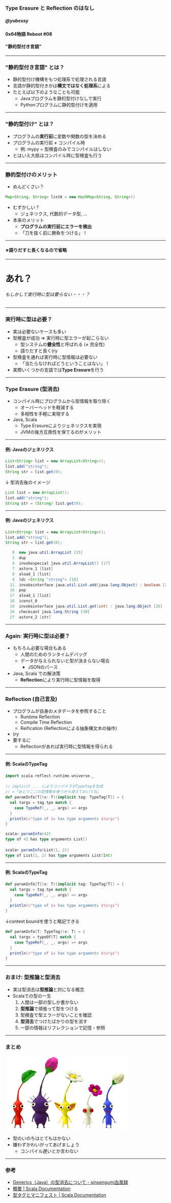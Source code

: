 <!-- $theme: gaia -->

### Type Erasure と Reflection のはなし

##### @yubessy

#### 0x64物語 Reboot #08

#### "静的型付き言語"

---

### "静的型付き言語" とは？

* 静的型付け機構をもつ処理系で処理される言語
* 言語が静的型付きかは**構文ではなく処理系**による
* たとえば以下のようなことも可能
    * Javaプログラムを静的型付けなしで実行
    * Pythonプログラムに静的型付けを適用

---

### "静的型付け" とは？

* プログラムの**実行前**に変数や関数の型を決める
* プログラムの実行前 ≠ コンパイル時
    * 例: mypy = 型検査のみでコンパイルはしない
* とはいえ大抵はコンパイル時に型検査も行う

---

### 静的型付けのメリット

* めんどくさい？

```java
Map<String, String> listA = new HashMap<String, String>()
```

* むずかしい？
    * ジェネリクス, 代数的データ型, ...
* 本来のメリット
    * **プログラムの実行前にエラーを検出**
    * 「刀を抜く前に勝負をつける」！

---

#### ※語りだすと長くなるので省略

---

# あれ？

###### もしかして実行時に型は要らない・・・？

---

### 実行時に型は必要？

* 実は必要ないケースも多い
* 型検査が成功 ⇒ 実行時に型エラーが起こらない
	* 型システムの**健全性**と呼ばれる (≠ 完全性)
    * 語りだすと長く(ry
* 型検査を通れば実行時に型情報は必要ない
    * 「当たらなければどうということはない」！
* 実際いくつかの言語では**Type Erasure**を行う

---

### Type Erasure (型消去)

* コンパイル時にプログラムから型情報を取り除く
    * オーバーヘッドを軽減する
    * 多相性を手軽に実現する
* Java, Scala
    * Type Erasureによりジェネリクスを実現
    * JVMの後方互換性を保てるのがメリット

---

#### 例: Javaのジェネリクス

```java
List<String> list = new ArrayList<String>();
list.add("string");
String str = list.get(0);
```

↓ 型消去後のイメージ

```java
List list = new ArrayList();
list.add("string");
String str = (String) list.get(0);
```

---

#### 例: Javaのジェネリクス

```java
List<String> list = new ArrayList<String>();
list.add("string");
String str = list.get(0);
```

```java
   0  new java.util.ArrayList [15]
   3  dup
   4  invokespecial java.util.ArrayList() [17]
   7  astore_1 [list]
   8  aload_1 [list]
   9  ldc <String "string"> [18]
  11  invokeinterface java.util.List.add(java.lang.Object) : boolean [20] [nargs: 2]
  16  pop
  17  aload_1 [list]
  18  iconst_0
  19  invokeinterface java.util.List.get(int) : java.lang.Object [26] [nargs: 2]
  24  checkcast java.lang.String [30]
  27  astore_2 [str]
```

---

### Again: 実行時に型は必要？

* もちろん必要な場合もある
    * 人間のためのランタイムデバッグ
    * データが与えられないと型が決まらない場合
        * JSONのパース
* Java, Scala での解決策
	* **Reflection**により実行時に型情報を取得

---

### Reflection (自己言及)

* プログラムが自身のメタデータを参照すること
    * Runtime Reflection
    * Compile Time Reflection
    * Reification (Reflectionによる抽象構文木の操作)
* (ry
* 要するに
    * Reflectionがあれば実行時に型情報を得られる

---

#### 例: ScalaのTypeTag

```scala
import scala.reflect.runtime.universe._

// implicit ... によりコンパイラがTypeTagを生成
// =「あとでここの型情報を使うから覚えておいてね」
def paramInfo[T](x: T)(implicit tag: TypeTag[T]) = {
  val targs = tag.tpe match {
    case TypeRef(_, _, args) => args
  }
  println(s"type of $x has type arguments $targs")
}
```

```scala
scala> paramInfo(42)
type of 42 has type arguments List()

scala> paramInfo(List(1, 2))
type of List(1, 2) has type arguments List(Int)
```

---

#### 例: ScalaのTypeTag

```scala
def paramInfo[T](x: T)(implicit tag: TypeTag[T]) = {
  val targs = tag.tpe match {
    case TypeRef(_, _, args) => args
  }
  println(s"type of $x has type arguments $targs")
}
```

↓context boundを使うと略記できる

```scala
def paramInfo[T: TypeTag](x: T) = {
  val targs = typeOf[T] match {
    case TypeRef(_, _, args) => args
  }
  println(s"type of $x has type arguments $targs")
}
```

---

### おまけ: 型推論と型消去

* 実は型消去は**型推論**と対になる概念
* Scalaでの型の一生
    1. 人間は一部の型しか書かない
    2. **型推論**で頑張って型をつける
    3. 型検査で型エラーがないことを確認
    4. **型消去**でつけたばかりの型を消す
    5. 一部の情報はリフレクションで記憶・参照

---

### まとめ

![](pikmin.png)

* 型のいのちはとてもはかない
* 嫌わずかわいがってあげましょう
    * コンパイル遅いとか言わない

---

### 参考

* [Generics（Java）の型消去について - sinsengumi血風録](http://sinsengumi.net/blog/2011/12/generics%EF%BC%88java%EF%BC%89%E3%81%AE%E5%9E%8B%E6%B6%88%E5%8E%BB%E3%81%AB%E3%81%A4%E3%81%84%E3%81%A6/)
* [概要 | Scala Documentation](https://docs.scala-lang.org/ja/overviews/reflection/overview.html)
* [型タグとマニフェスト | Scala Documentation](https://docs.scala-lang.org/ja/overviews/reflection/typetags-manifests.html)
